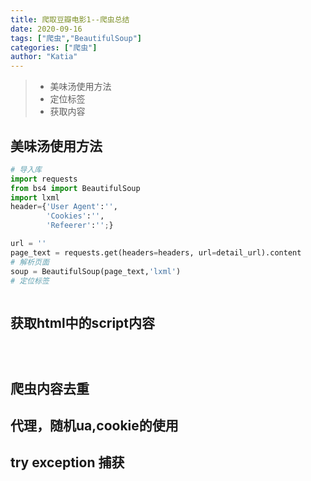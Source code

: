```yaml
---
title: 爬取豆瓣电影1--爬虫总结
date: 2020-09-16
tags: ["爬虫","BeautifulSoup"]
categories: ["爬虫"]
author: "Katia"
---
```


> * 美味汤使用方法
> * 定位标签
> * 获取内容

<!--more-->


## 美味汤使用方法
```python
# 导入库
import requests
from bs4 import BeautifulSoup
import lxml
header={'User Agent':'',
		'Cookies':'',
		'Refeerer':'';}

url = ''
page_text = requests.get(headers=headers, url=detail_url).content
# 解析页面
soup = BeautifulSoup(page_text,'lxml')
# 定位标签



```
## 获取html中的script内容
```python 




```

## 爬虫内容去重

## 代理，随机ua,cookie的使用

## try exception 捕获




